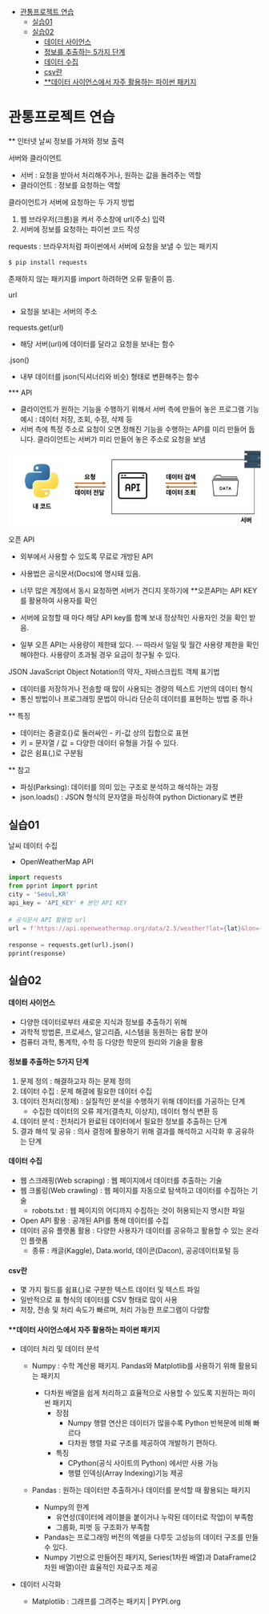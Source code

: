 - [관통프로젝트 연습](#관통프로젝트-연습)
  - [실습01](#실습01)
  - [실습02](#실습02)
      - [데이터 사이언스](#데이터-사이언스)
      - [정보를 추출하는 5가지 단계](#정보를-추출하는-5가지-단계)
      - [데이터 수집](#데이터-수집)
      - [csv란](#csv란)
      - [\*\*데이터 사이언스에서 자주 활용하는 파이썬 패키지](#데이터-사이언스에서-자주-활용하는-파이썬-패키지)
# 관통프로젝트 연습


** 인터넷 날씨 정보를 가져와 정보 출력

서버와 클라이언트
- 서버 : 요청을 받아서 처리해주거나, 원하는 값을 돌려주는 역할
- 클라이언트 : 정보를 요청하는 역할

클라이언트가 서버에 요청하는 두 가지 방법
1. 웹 브라우저(크롬)을 켜서 주소창에 url(주소) 입력
2. 서버에 정보를 요청하는 파이썬 코드 작성


requests : 브라우저처럼 파이썬에서 서버에 요청을 보낼 수 있는 패키지

```python
$ pip install requests
```
존재하지 않는 패키지를 import 하려하면 오류 밑줄이 뜸.



url
- 요청을 보내는 서버의 주소

requests.get(url)
- 해당 서버(url)에 데이터를 달라고 요청을 보내는 함수

.json()
- 내부 데이터를 json(딕셔너리와 비슷) 형태로 변환해주는 함수



*** API
- 클라이언트가 원하는 기능을 수행하기 위해서 서버 측에 만들어 놓은 프로그램
  기능 예시 : 데이터 저장, 조회,  수정, 삭제 등
- 서버 측에 특정 주소로 요청이 오면 정해진 기능을 수행하는 API를 미리 만들어 둡니다.
  클라이언트는 서버가 미리 만들어 놓은 주소로 요청을 보냄


![image](API.PNG)



오픈 API
- 외부에서 사용할 수 있도록 무료로 개방된 API
- 사용법은 공식문서(Docs)에 명시돼 있음.

- 너무 많은 계정에서 동시 요청하면 서버가 견디지 못하기에 
**오픈API는 API KEY를 활용하여 사용자를 확인

- 서버에 요청할 때 마다 해당 API key를 함꼐 보내 정상적인 사용자인 것을 확인 받음.
- 일부 오픈 API는 사용량이 제한돼 있다.
-- 따라서 일일 및 월간 사용량 제한을 확인해야한다. 사용량이 초과될 경우 요금이 청구될 수 있다.




JSON
JavaScript Object Notation의 약자_ 자바스크립트 객체 표기법
- 데이터를 저장하거나 전송할 때 많이 사용되는 경량의 텍스트 기반의 데이터 형식
- 통신 방법이나 프로그래밍 문법이 아니라 단순히 데이터를 표현하는 방법 중 하나

** 특징
  - 데이터는 중괄호{}로 둘러싸인 - 키-값 상의 집합으로 표현
  - 키 = 문자열 / 값 = 다양한 데이터 유형을 가질 수 있다.
  - 값은 쉼표(,)로 구분됨

** 참고
- 파싱(Parksing): 데이터를 의미 있는 구조로 분석하고 해석하는 과정
- json.loads() : JSON 형식의 문자열을 파싱하여 python Dictionary로 변환


## 실습01
날씨 데이터 수집

- OpenWeatherMap API


```python
import requests
from pprint import pprint
city = 'Seoul,KR'
api_key = 'API_KEY' # 본인 API KEY

# 공식문서 API 활용법 url
url = f'https://api.openweathermap.org/data/2.5/weather?lat={lat}&lon={lon}&appid={api_key}'

response = requests.get(url).json()
pprint(response)
```

## 실습02
#### 데이터 사이언스
- 다양한 데이터로부터 새로운 지식과 정보를 추출하기 위해
- 과학적 방법론, 프로세스, 알고리즘, 시스템을 동원하는 융합 분야
- 컴퓨터 과학, 통계학, 수학 등 다양한 학문의 원리와 기술을 활용


#### 정보를 추출하는 5가지 단계
1. 문제 정의 : 해결하고자 하는 문제 정의
2. 데이터 수집 : 문제 해결에 필요한 데이터 수집
3. 데이터 전처리(정제) : 실질적인 분석을 수행하기 위해 데이터를 가공하는 단계
   - 수집한 데이터의 오류 제거(결측치, 이상치), 데이터 형식 변환 등
4. 데이터 분석 : 전처리가 완료된 데이터에서 필요한 정보를 추출하는 단계
5. 결과 해석 및 공유 : 의사 결정에 활용하기 위해 결과를 해석하고 시각화 후 공유하는 단계


#### 데이터 수집
- 웹 스크래핑(Web scraping) : 웹 페이지에서 데이터를 추출하는 기술
- 웹 크롤링(Web crawling) : 웹 페이지를 자동으로 탐색하고 데이터를 수집하는 기술
    - robots.txt : 웹 페이지의 어디까지 수집하는 것이 허용되는지 명시한 파일
- Open API 활용 : 공개된 API를 통해 데이터를 수집
- 데이터 공유 플랫폼 활용 : 다양한 사용자가 데이터를 공유하고 활용할 수 있는 온라인 플랫폼
    - 종류 : 캐글(Kaggle), Data.world, 데이콘(Dacon), 공공데이터포털 등

#### csv란
- 몇 가지 필드를 쉼표(,)로 구분한 텍스트 데이터 및 텍스트 파일
- 일반적으로 표 형식의 데이터를 CSV 형태로 많이 사용
- 저장, 전송 및 처리 속도가 빠르며, 처리 가능한 프로그램이 다양함

#### **데이터 사이언스에서 자주 활용하는 파이썬 패키지

- 데이터 처리 및 데이터 분석
    - Numpy : 수학 계산용 패키지. Pandas와 Matplotlib를 사용하기 위해 활용되는 패키지
      - 다차원 배열을 쉽게 처리하고 효율적으로 사용할 수 있도록 지원하는 파이썬 패키지
        - 장점 
          - Numpy 행렬 연산은 데이터가 많을수록 Python 반복문에 비해 빠르다
          - 다차원 행렬 자료 구조를 제공하여 개발하기 편하다.
        - 특징
          - CPython(공식 사이트의 Python) 에서만 사용 가능
          - 행렬 인덱싱(Array Indexing)기능 제공
  

    - Pandas : 원하는 데이터만 추출하거나 데이터를 분석할 때 활용되는 패키지
      - Numpy의 한계
        - 유연성(데이터에 레이블을 붙이거나 누락된 데이터로 작업)이 부족함
        - 그룹화, 피벗 등 구조화가 부족함
      - Pandas는 프로그래밍 버전의 엑셀을 다루듯 고성능의 데이터 구조를 만들 수 있다.
      - Numpy 기반으로 만들어진 패키지, Series(1차원 배열)과 DataFrame(2차원 배열)이란 효율적인 자료구조 제공


- 데이터 시각화
    - Matplotlib : 그래프를 그려주는 패키지  | PYPI.org